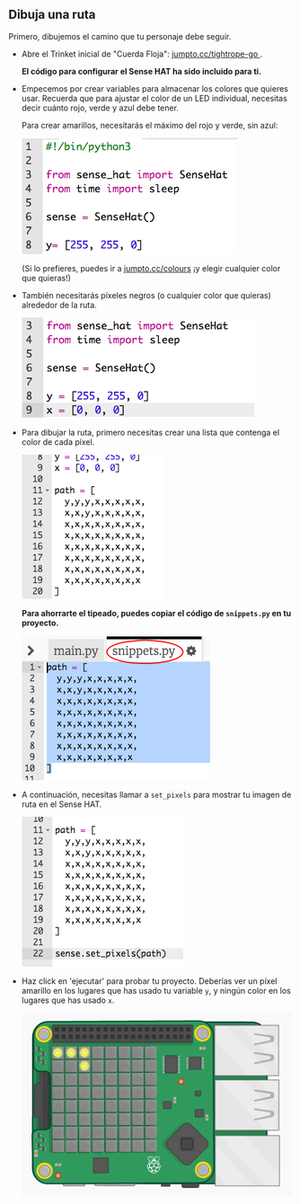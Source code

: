 ## Dibuja una ruta

Primero, dibujemos el camino que tu personaje debe seguir.

+ Abre el Trinket inicial de "Cuerda Floja": <a href="http://jumpto.cc/tightrope-go" target="_blank"> jumpto.cc/tightrope-go </a>.
    
    **El código para configurar el Sense HAT ha sido incluido para ti.**

+ Empecemos por crear variables para almacenar los colores que quieres usar. Recuerda que para ajustar el color de un LED individual, necesitas decir cuánto rojo, verde y azul debe tener.
    
    Para crear amarillos, necesitarás el máximo del rojo y verde, sin azul:
    
    ![screenshot](images/tightrope-yellow.png)
    
    (Si lo prefieres, puedes ir a [jumpto.cc/colours](http://jumpto.cc/colours) ¡y elegir cualquier color que quieras!)

+ También necesitarás píxeles negros (o cualquier color que quieras) alrededor de la ruta.
    
    ![screenshot](images/tightrope-black.png)

+ Para dibujar la ruta, primero necesitas crear una lista que contenga el color de cada píxel.
    
    ![screenshot](images/tightrope-path.png)
    
    **Para ahorrarte el tipeado, puedes copiar el código de `snippets.py` en tu proyecto.**
    
    ![screenshot](images/tightrope-snippets.png)

+ A continuación, necesitas llamar a `set_pixels` para mostrar tu imagen de ruta en el Sense HAT.
    
    ![screenshot](images/tightrope-set-pixels.png)

+ Haz click en 'ejecutar' para probar tu proyecto. Deberías ver un píxel amarillo en los lugares que has usado tu variable `y`, y ningún color en los lugares que has usado `x`.
    
    ![screenshot](images/tightrope-path-test.png)